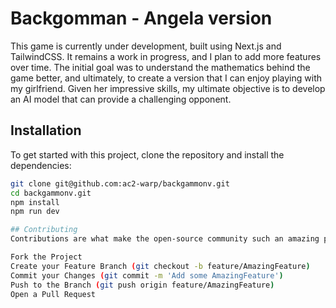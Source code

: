 # Backgomman - Angela version

This game is currently under development, built using Next.js and TailwindCSS. It remains a work in progress, and I plan to add more features over time. The initial goal was to understand the mathematics behind the game better, and ultimately, to create a version that I can enjoy playing with my girlfriend. Given her impressive skills, my ultimate objective is to develop an AI model that can provide a challenging opponent.

## Installation

To get started with this project, clone the repository and install the dependencies:

```bash
git clone git@github.com:ac2-warp/backgammonv.git
cd backgammonv.git
npm install
npm run dev

## Contributing
Contributions are what make the open-source community such an amazing place to learn, inspire, and create. Any contributions you make are greatly appreciated.

Fork the Project
Create your Feature Branch (git checkout -b feature/AmazingFeature)
Commit your Changes (git commit -m 'Add some AmazingFeature')
Push to the Branch (git push origin feature/AmazingFeature)
Open a Pull Request